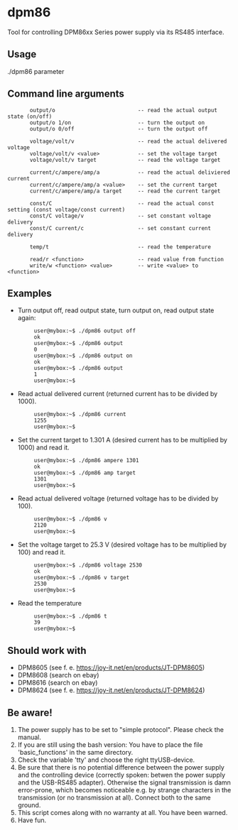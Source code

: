 # dpm86

Tool for controlling DPM86xx Series power supply via its RS485 interface.

## Usage
 
 ./dpm86 parameter

## Command line arguments
 
           output/o                          -- read the actual output state (on/off)
           output/o 1/on                     -- turn the output on
           output/o 0/off                    -- turn the output off

           voltage/volt/v                    -- read the actual delivered voltage
           voltage/volt/v <value>            -- set the voltage target
           voltage/volt/v target             -- read the voltage target

           current/c/ampere/amp/a            -- read the actual deliviered current
           current/c/ampere/amp/a <value>    -- set the current target
           current/c/ampere/amp/a target     -- read the current target

           const/C                           -- read the actual const setting (const voltage/const current)
           const/C voltage/v                 -- set constant voltage delivery
           const/C current/c                 -- set constant current delivery

           temp/t                            -- read the temperature

           read/r <function>                 -- read value from function
           write/w <function> <value>        -- write <value> to <function>

## Examples


- Turn output off, read output state, turn output on, read output state again:

           user@mybox:~$ ./dpm86 output off
           ok
           user@mybox:~$ ./dpm86 output
           0
           user@mybox:~$ ./dpm86 output on
           ok
           user@mybox:~$ ./dpm86 output
           1
           user@mybox:~$ 
           
- Read actual delivered current (returned current has to be divided by 1000).

           user@mybox:~$ ./dpm86 current
           1255
           user@mybox:~$ 

- Set the current target to 1.301 A (desired current has to be multiplied by 1000) and read it.

           user@mybox:~$ ./dpm86 ampere 1301
           ok
           user@mybox:~$ ./dpm86 amp target
           1301
           user@mybox:~$ 

- Read actual delivered voltage (returned voltage has to be divided by 100).

           user@mybox:~$ ./dpm86 v
           2120
           user@mybox:~$ 

- Set the voltage target to 25.3 V (desired voltage has to be multiplied by 100) and read it.

           user@mybox:~$ ./dpm86 voltage 2530
           ok
           user@mybox:~$ ./dpm86 v target
           2530
           user@mybox:~$ 

- Read the temperature

           user@mybox:~$ ./dpm86 t
           39
           user@mybox:~$ 
 
## Should work with

- DPM8605 (see f. e. https://joy-it.net/en/products/JT-DPM8605)
- DPM8608 (search on ebay)
- DPM8616 (search on ebay)
- DPM8624 (see f. e. https://joy-it.net/en/products/JT-DPM8624)

## Be aware!

1. The power supply has to be set to "simple protocol". Please check the manual.
2. If you are still using the bash version: You have to place the file 'basic_functions' in the same directory.
3. Check the variable 'tty' and choose the right ttyUSB-device.
4. Be sure that there is no potential difference between the power supply and the controlling device (correctly spoken: betwen the power supply and the USB-RS485 adapter). Otherwise the signal transmission is damn error-prone, which becomes noticeable e.g. by strange characters in the transmission (or no transmission at all). Connect both to the same ground.
4. This script comes along with no warranty at all. You have been warned.
5. Have fun.
